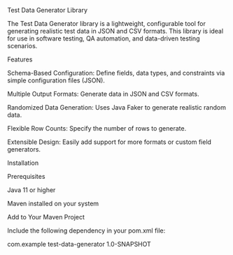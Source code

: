Test Data Generator Library

The Test Data Generator library is a lightweight, configurable tool for generating realistic test data in JSON and CSV formats. This library is ideal for use in software testing, QA automation, and data-driven testing scenarios.

Features

Schema-Based Configuration: Define fields, data types, and constraints via simple configuration files (JSON).

Multiple Output Formats: Generate data in JSON and CSV formats.

Randomized Data Generation: Uses Java Faker to generate realistic random data.

Flexible Row Counts: Specify the number of rows to generate.

Extensible Design: Easily add support for more formats or custom field generators.

Installation

Prerequisites

Java 11 or higher

Maven installed on your system

Add to Your Maven Project

Include the following dependency in your pom.xml file:

<dependency>
    <groupId>com.example</groupId>
    <artifactId>test-data-generator</artifactId>
    <version>1.0-SNAPSHOT</version>
</dependency>
